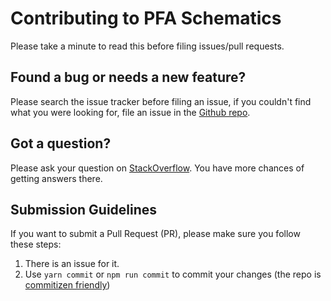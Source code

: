 # Contributing to PFA Schematics

Please take a minute to read this before filing issues/pull requests.

## Found a bug or needs a new feature?

Please search the issue tracker before filing an issue, if you couldn't find what you were looking for, file an issue in the [Github repo](https://github.com/pfa-stack/schematics/issues).

## Got a question?

Please ask your question on [StackOverflow](https://stackoverflow.com/questions/tagged/pfa-schematics). You have more chances of getting answers there.

## Submission Guidelines

If you want to submit a Pull Request (PR), please make sure you follow these steps:

1. There is an issue for it.
2. Use `yarn commit` or `npm run commit` to commit your changes (the repo is [commitizen friendly](https://github.com/commitizen/cz-cli))
